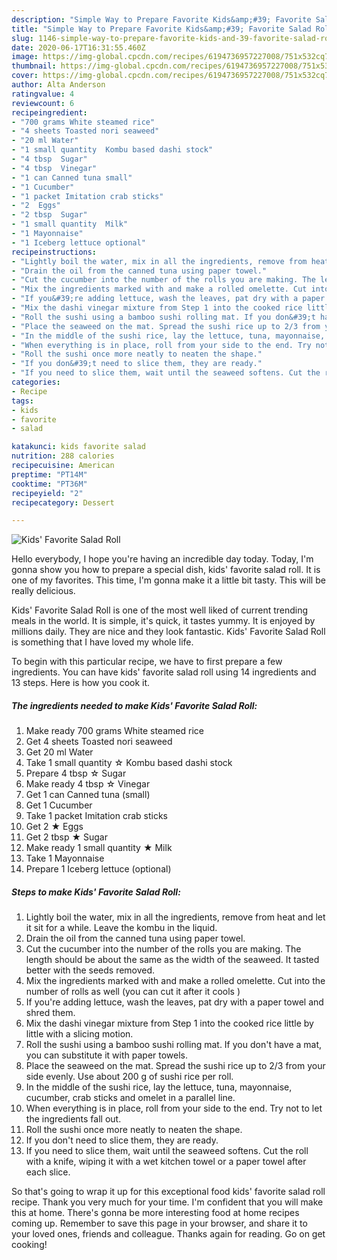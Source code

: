 ```yaml
---
description: "Simple Way to Prepare Favorite Kids&amp;#39; Favorite Salad Roll"
title: "Simple Way to Prepare Favorite Kids&amp;#39; Favorite Salad Roll"
slug: 1146-simple-way-to-prepare-favorite-kids-and-39-favorite-salad-roll
date: 2020-06-17T16:31:55.460Z
image: https://img-global.cpcdn.com/recipes/6194736957227008/751x532cq70/kids-favorite-salad-roll-recipe-main-photo.jpg
thumbnail: https://img-global.cpcdn.com/recipes/6194736957227008/751x532cq70/kids-favorite-salad-roll-recipe-main-photo.jpg
cover: https://img-global.cpcdn.com/recipes/6194736957227008/751x532cq70/kids-favorite-salad-roll-recipe-main-photo.jpg
author: Alta Anderson
ratingvalue: 4
reviewcount: 6
recipeingredient:
- "700 grams White steamed rice"
- "4 sheets Toasted nori seaweed"
- "20 ml Water"
- "1 small quantity  Kombu based dashi stock"
- "4 tbsp  Sugar"
- "4 tbsp  Vinegar"
- "1 can Canned tuna small"
- "1 Cucumber"
- "1 packet Imitation crab sticks"
- "2  Eggs"
- "2 tbsp  Sugar"
- "1 small quantity  Milk"
- "1 Mayonnaise"
- "1 Iceberg lettuce optional"
recipeinstructions:
- "Lightly boil the water, mix in all the ingredients, remove from heat and let it sit for a while. Leave the kombu in the liquid."
- "Drain the oil from the canned tuna using paper towel."
- "Cut the cucumber into the number of the rolls you are making. The length should be about the same as the width of the seaweed. It tasted better with the seeds removed."
- "Mix the ingredients marked with and make a rolled omelette. Cut into the number of rolls as well (you can cut it after it cools )"
- "If you&#39;re adding lettuce, wash the leaves, pat dry with a paper towel and shred them."
- "Mix the dashi vinegar mixture from Step 1 into the cooked rice little by little with a slicing motion."
- "Roll the sushi using a bamboo sushi rolling mat. If you don&#39;t have a mat, you can substitute it with paper towels."
- "Place the seaweed on the mat. Spread the sushi rice up to 2/3 from your side evenly. Use about 200 g of sushi rice per roll."
- "In the middle of the sushi rice, lay the lettuce, tuna, mayonnaise, cucumber, crab sticks and omelet in a parallel line."
- "When everything is in place, roll from your side to the end. Try not to let the ingredients fall out."
- "Roll the sushi once more neatly to neaten the shape."
- "If you don&#39;t need to slice them, they are ready."
- "If you need to slice them, wait until the seaweed softens. Cut the roll with a knife, wiping it with a wet kitchen towel or a paper towel after each slice."
categories:
- Recipe
tags:
- kids
- favorite
- salad

katakunci: kids favorite salad 
nutrition: 288 calories
recipecuisine: American
preptime: "PT14M"
cooktime: "PT36M"
recipeyield: "2"
recipecategory: Dessert

---
```



![Kids&#39; Favorite Salad Roll](https://img-global.cpcdn.com/recipes/6194736957227008/751x532cq70/kids-favorite-salad-roll-recipe-main-photo.jpg)

Hello everybody, I hope you're having an incredible day today. Today, I'm gonna show you how to prepare a special dish, kids&#39; favorite salad roll. It is one of my favorites. This time, I'm gonna make it a little bit tasty. This will be really delicious.

Kids&#39; Favorite Salad Roll is one of the most well liked of current trending meals in the world. It is simple, it's quick, it tastes yummy. It is enjoyed by millions daily. They are nice and they look fantastic. Kids&#39; Favorite Salad Roll is something that I have loved my whole life.




To begin with this particular recipe, we have to first prepare a few ingredients. You can have kids&#39; favorite salad roll using 14 ingredients and 13 steps. Here is how you cook it.

<!--inarticleads1-->

##### The ingredients needed to make Kids&#39; Favorite Salad Roll:

1. Make ready 700 grams White steamed rice
1. Get 4 sheets Toasted nori seaweed
1. Get 20 ml Water
1. Take 1 small quantity ☆ Kombu based dashi stock
1. Prepare 4 tbsp ☆ Sugar
1. Make ready 4 tbsp ☆ Vinegar
1. Get 1 can Canned tuna (small)
1. Get 1 Cucumber
1. Take 1 packet Imitation crab sticks
1. Get 2 ★ Eggs
1. Get 2 tbsp ★ Sugar
1. Make ready 1 small quantity ★ Milk
1. Take 1 Mayonnaise
1. Prepare 1 Iceberg lettuce (optional)




<!--inarticleads2-->

##### Steps to make Kids&#39; Favorite Salad Roll:

1. Lightly boil the water, mix in all the ingredients, remove from heat and let it sit for a while. Leave the kombu in the liquid.
1. Drain the oil from the canned tuna using paper towel.
1. Cut the cucumber into the number of the rolls you are making. The length should be about the same as the width of the seaweed. It tasted better with the seeds removed.
1. Mix the ingredients marked with and make a rolled omelette. Cut into the number of rolls as well (you can cut it after it cools )
1. If you&#39;re adding lettuce, wash the leaves, pat dry with a paper towel and shred them.
1. Mix the dashi vinegar mixture from Step 1 into the cooked rice little by little with a slicing motion.
1. Roll the sushi using a bamboo sushi rolling mat. If you don&#39;t have a mat, you can substitute it with paper towels.
1. Place the seaweed on the mat. Spread the sushi rice up to 2/3 from your side evenly. Use about 200 g of sushi rice per roll.
1. In the middle of the sushi rice, lay the lettuce, tuna, mayonnaise, cucumber, crab sticks and omelet in a parallel line.
1. When everything is in place, roll from your side to the end. Try not to let the ingredients fall out.
1. Roll the sushi once more neatly to neaten the shape.
1. If you don&#39;t need to slice them, they are ready.
1. If you need to slice them, wait until the seaweed softens. Cut the roll with a knife, wiping it with a wet kitchen towel or a paper towel after each slice.




So that's going to wrap it up for this exceptional food kids&#39; favorite salad roll recipe. Thank you very much for your time. I'm confident that you will make this at home. There's gonna be more interesting food at home recipes coming up. Remember to save this page in your browser, and share it to your loved ones, friends and colleague. Thanks again for reading. Go on get cooking!
